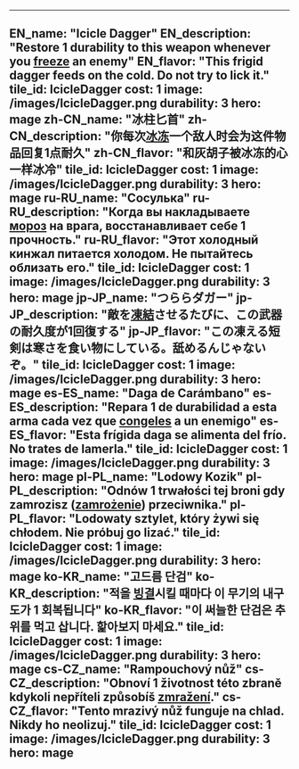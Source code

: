 ---

EN_name: "Icicle Dagger"
EN_description: "Restore 1 durability to this weapon whenever you <u>freeze</u> an enemy"
EN_flavor: "This frigid dagger feeds on the cold. Do not try to lick it."
tile_id: IcicleDagger
cost: 1
image: /images/IcicleDagger.png
durability: 3
hero: mage
zh-CN_name: "冰柱匕首"
zh-CN_description: "你每次<u>冰冻</u>一个敌人时会为这件物品回复1点耐久"
zh-CN_flavor: "和灰胡子被冰冻的心一样冰冷"
tile_id: IcicleDagger
cost: 1
image: /images/IcicleDagger.png
durability: 3
hero: mage
ru-RU_name: "Сосулька"
ru-RU_description: "Когда вы накладываете <u>мороз</u> на врага, восстанавливает себе 1 прочность."
ru-RU_flavor: "Этот холодный кинжал питается холодом. Не пытайтесь облизать его."
tile_id: IcicleDagger
cost: 1
image: /images/IcicleDagger.png
durability: 3
hero: mage
jp-JP_name: "つららダガー"
jp-JP_description: "敵を<u>凍結</u>させるたびに、この武器の耐久度が1回復する"
jp-JP_flavor: "この凍える短剣は寒さを食い物にしている。舐めるんじゃないぞ。"
tile_id: IcicleDagger
cost: 1
image: /images/IcicleDagger.png
durability: 3
hero: mage
es-ES_name: "Daga de Carámbano"
es-ES_description: "Repara 1 de durabilidad a esta arma cada vez que <u>congeles</u> a un enemigo"
es-ES_flavor: "Esta frígida daga se alimenta del frío. No trates de lamerla."
tile_id: IcicleDagger
cost: 1
image: /images/IcicleDagger.png
durability: 3
hero: mage
pl-PL_name: "Lodowy Kozik"
pl-PL_description: "Odnów 1 trwałości tej broni gdy zamrozisz (<u>zamrożenie</u>) przeciwnika."
pl-PL_flavor: "Lodowaty sztylet, który żywi się chłodem. Nie próbuj go lizać."
tile_id: IcicleDagger
cost: 1
image: /images/IcicleDagger.png
durability: 3
hero: mage
ko-KR_name: "고드름 단검"
ko-KR_description: "적을 <u>빙결</u>시킬 때마다 이 무기의 내구도가 1 회복됩니다"
ko-KR_flavor: "이 써늘한 단검은 추위를 먹고 삽니다. 핥아보지 마세요."
tile_id: IcicleDagger
cost: 1
image: /images/IcicleDagger.png
durability: 3
hero: mage
cs-CZ_name: "Rampouchový nůž"
cs-CZ_description: "Obnoví 1 životnost této zbraně kdykoli nepříteli způsobíš <u>zmražení</u>."
cs-CZ_flavor: "Tento mrazivý nůž funguje na chlad. Nikdy ho neolizuj."
tile_id: IcicleDagger
cost: 1
image: /images/IcicleDagger.png
durability: 3
hero: mage
---
